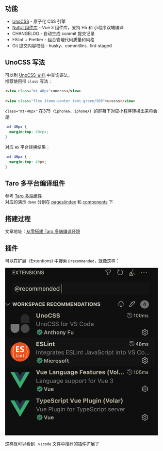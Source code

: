 ## 功能
- [UnoCSS](https://uno.antfu.me/) - 原子化 CSS 引擎
- [NutUI 组件库](https://nutui.jd.com/#/zh-CN/guide/intro) - Vue 3 组件库，支持 H5 和 小程序双端编译
- CHANGELOG - 自动生成 commit 提交记录
- ESlint + Prettier - 组合管理代码质量和风格
- Git 提交内容校验 - husky、commitlint、lint-staged

## UnoCSS 写法
可以到 [UnoCSS 文档](https://uno.antfu.me/) 中查询语法。  
推荐使用带 `class` 写法：

```html
<view class="mt-40px">unocss</view>

<view class="flex items-center text-green/500">unocss</view>
```

`class="mt-40px"` 在375（`iphone6`、`iphoneX`）的屏幕下对应小程序转换出来将会是:

```css
.mt-40px {
  margin-top: 80rpx;
}
```

对应 `H5` 平台转换结果：

```css
.mt-40px {
  margin-top: 40px;
}
```

## Taro 多平台编译组件

参考 [Taro 多端组件](https://taro-docs.jd.com/taro/docs/envs#%E5%A4%9A%E7%AB%AF%E7%BB%84%E4%BB%B6)  
对应的演示 `demo` 分别在 [pages/index](https://github.com/rzhAvenir/taro-vue3-template/blob/master/src/pages/index/index.vue) 和 [components](https://github.com/rzhAvenir/taro-vue3-template/tree/master/src/components) 下


## 搭建过程
文章地址：[从零搭建 Taro 多端编译环境](https://rzhavenir.github.io/blog/front/engineer/taro.html)

## 插件
可以在扩展（Extentions) 中搜索 `@recommended`，就像这样：

![img](/screenshots/extentions.png)

这样就可以看到 `.vscode` 文件中推荐的插件扩展了